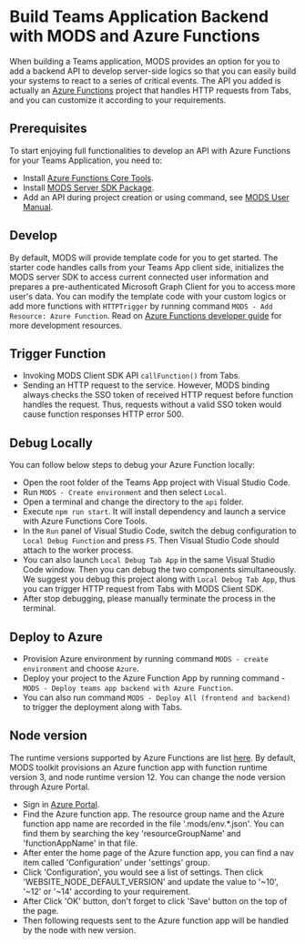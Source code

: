# Build Teams Application Backend with MODS and Azure Functions

When building a Teams application, MODS provides an option for you to add a backend API to develop server-side logics so that you can easily build your systems to react to a series of critical events. The API you added is actually an [Azure Functions](https://docs.microsoft.com/en-us/azure/azure-functions/) project that handles HTTP requests from Tabs, and you can customize it according to your requirements.

## Prerequisites

To start enjoying full functionalities to develop an API with Azure Functions for your Teams Application, you need to:
- Install [Azure Functions Core Tools](https://docs.microsoft.com/en-us/azure/azure-functions/functions-run-local?tabs=windows%2Ccsharp%2Cbash).
- Install [MODS Server SDK Package](https://aka.ms/MODSPrivatePreview/server-sdk).
- Add an API during project creation or using command, see [MODS User Manual](https://mods-landingpage-web.azurewebsites.net/md/guide/index).

## Develop

By default, MODS will provide template code for you to get started. The starter code handles calls from your Teams App client side, initializes the MODS server SDK to access current connected user information and prepares a pre-authenticated Microsoft Graph Client for you to access more user's data. You can modify the template code with your custom logics or add more functions with `HTTPTrigger` by running command `MODS - Add Resource: Azure Function`. Read on [Azure Functions developer guide](https://docs.microsoft.com/en-us/azure/azure-functions/functions-reference) for more development resources.

## Trigger Function

- Invoking MODS Client SDK API `callFunction()` from Tabs.
- Sending an HTTP request to the service. However, MODS binding always checks the SSO token of
  received HTTP request before function handles the request. Thus, requests without a valid SSO token would cause function responses HTTP error 500.

## Debug Locally

You can follow below steps to debug your Azure Function locally:

- Open the root folder of the Teams App project with Visual Studio Code.
- Run `MODS - Create environment` and then select `Local`.
- Open a terminal and change the directory to the `api` folder.
- Execute `npm run start`. It will install dependency and launch a service with Azure Functions Core Tools.
- In the `Run` panel of Visual Studio Code, switch the debug configuration to `Local Debug Function` and press `F5`. Then Visual Studio Code should attach to the worker process.
- You can also launch `Local Debug Tab App` in the same Visual Studio Code window. Then you can debug the two components simultaneously. We suggest you debug this project along with `Local Debug Tab App`, thus you can trigger HTTP request from Tabs with MODS Client SDK.
- After stop debugging, please manually terminate the process in the terminal.

## Deploy to Azure

- Provision Azure environment by running command `MODS - create environment` and choose `Azure`.
- Deploy your project to the Azure Function App by running command - `MODS - Deploy teams app backend with Azure Function`.
- You can also run command `MODS - Deploy All (frontend and backend)` to trigger the deployment along with Tabs.

## Node version
The runtime versions supported by Azure Functions are list [here](https://docs.microsoft.com/en-us/azure/azure-functions/functions-versions). By default, MODS toolkit provisions an Azure function app with function runtime version 3, and node runtime version 12. You can change the node version through Azure Portal.

- Sign in [Azure Portal](https://azure.microsoft.com/).
- Find the Azure function app. The resource group name and the Azure function app name are recorded in the file '.mods/env.*.json'. You can find them by searching the key 'resourceGroupName' and 'functionAppName' in that file.
- After enter the home page of the Azure function app, you can find a nav item called 'Configuration' under 'settings' group.
- Click 'Configuration', you would see a list of settings. Then click 'WEBSITE_NODE_DEFAULT_VERSION' and update the value to '~10', '~12' or '~14' according to your requirement.
- After Click 'OK' button, don't forget to click 'Save' button on the top of the page.
- Then following requests sent to the Azure function app will be handled by the node with new version.
